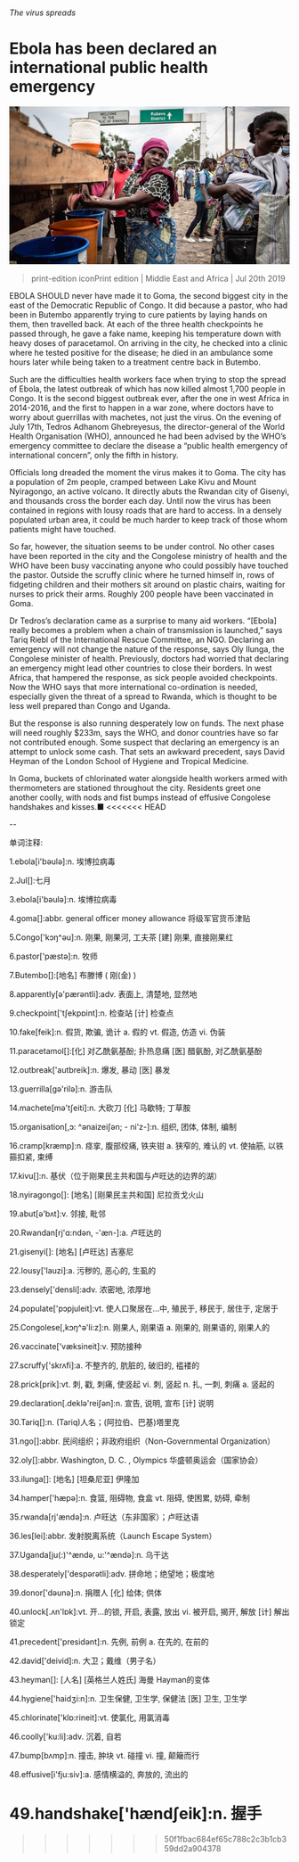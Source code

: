 ###### The virus spreads

# Ebola has been declared an international public health emergency 

![image](images/20190720_MAP004_0.jpg) 

> print-edition iconPrint edition | Middle East and Africa | Jul 20th 2019 

EBOLA SHOULD never have made it to Goma, the second biggest city in the east of the Democratic Republic of Congo. It did because a pastor, who had been in Butembo apparently trying to cure patients by laying hands on them, then travelled back. At each of the three health checkpoints he passed through, he gave a fake name, keeping his temperature down with heavy doses of paracetamol. On arriving in the city, he checked into a clinic where he tested positive for the disease; he died in an ambulance some hours later while being taken to a treatment centre back in Butembo. 

Such are the difficulties health workers face when trying to stop the spread of Ebola, the latest outbreak of which has now killed almost 1,700 people in Congo. It is the second biggest outbreak ever, after the one in west Africa in 2014-2016, and the first to happen in a war zone, where doctors have to worry about guerrillas with machetes, not just the virus. On the evening of July 17th, Tedros Adhanom Ghebreyesus, the director-general of the World Health Organisation (WHO), announced he had been advised by the WHO’s emergency committee to declare the disease a “public health emergency of international concern”, only the fifth in history. 

Officials long dreaded the moment the virus makes it to Goma. The city has a population of 2m people, cramped between Lake Kivu and Mount Nyiragongo, an active volcano. It directly abuts the Rwandan city of Gisenyi, and thousands cross the border each day. Until now the virus has been contained in regions with lousy roads that are hard to access. In a densely populated urban area, it could be much harder to keep track of those whom patients might have touched. 

So far, however, the situation seems to be under control. No other cases have been reported in the city and the Congolese ministry of health and the WHO have been busy vaccinating anyone who could possibly have touched the pastor. Outside the scruffy clinic where he turned himself in, rows of fidgeting children and their mothers sit around on plastic chairs, waiting for nurses to prick their arms. Roughly 200 people have been vaccinated in Goma. 

Dr Tedros’s declaration came as a surprise to many aid workers. “[Ebola] really becomes a problem when a chain of transmission is launched,” says Tariq Riebl of the International Rescue Committee, an NGO. Declaring an emergency will not change the nature of the response, says Oly Ilunga, the Congolese minister of health. Previously, doctors had worried that declaring an emergency might lead other countries to close their borders. In west Africa, that hampered the response, as sick people avoided checkpoints. Now the WHO says that more international co-ordination is needed, especially given the threat of a spread to Rwanda, which is thought to be less well prepared than Congo and Uganda. 

But the response is also running desperately low on funds. The next phase will need roughly $233m, says the WHO, and donor countries have so far not contributed enough. Some suspect that declaring an emergency is an attempt to unlock some cash. That sets an awkward precedent, says David Heyman of the London School of Hygiene and Tropical Medicine. 

In Goma, buckets of chlorinated water alongside health workers armed with thermometers are stationed throughout the city. Residents greet one another coolly, with nods and fist bumps instead of effusive Congolese handshakes and kisses.■ 
<<<<<<< HEAD

-- 

 单词注释:

1.ebola[i'bəulə]:n. 埃博拉病毒 

2.Jul[]:七月 

3.ebola[i'bəulə]:n. 埃博拉病毒 

4.goma[]:abbr. general officer money allowance 将级军官货币津贴 

5.Congo['kɔŋ^әu]:n. 刚果, 刚果河, 工夫茶 [建] 刚果, 直接刚果红 

6.pastor['pæstә]:n. 牧师 

7.Butembo[]:[地名] 布滕博 ( 刚(金) ) 

8.apparently[ә'pærәntli]:adv. 表面上, 清楚地, 显然地 

9.checkpoint['tʃekpɒint]:n. 检查站 [计] 检查点 

10.fake[feik]:n. 假货, 欺骗, 诡计 a. 假的 vt. 假造, 仿造 vi. 伪装 

11.paracetamol[]:[化] 对乙酰氨基酚; 扑热息痛 [医] 醋氨酚, 对乙酰氨基酚 

12.outbreak['autbreik]:n. 爆发, 暴动 [医] 暴发 

13.guerrilla[gә'rilә]:n. 游击队 

14.machete[mә'tʃeiti]:n. 大砍刀 [化] 马歇特; 丁草胺 

15.organisation[,ɔ: ^әnaizeiʃən; - ni'z-]:n. 组织, 团体, 体制, 编制 

16.cramp[kræmp]:n. 痉挛, 腹部绞痛, 铁夹钳 a. 狭窄的, 难认的 vt. 使抽筋, 以铁箍扣紧, 束缚 

17.kivu[]:n. 基伏（位于刚果民主共和国与卢旺达的边界的湖） 

18.nyiragongo[]: [地名] [刚果民主共和国] 尼拉贡戈火山 

19.abut[ә'bʌt]:v. 邻接, 毗邻 

20.Rwandan[rj'ɑ:ndәn, -'æn-]:a. 卢旺达的 

21.gisenyi[]: [地名] [卢旺达] 吉塞尼 

22.lousy['lauzi]:a. 污秽的, 恶心的, 生虱的 

23.densely['densli]:adv. 浓密地, 浓厚地 

24.populate['pɔpjuleit]:vt. 使人口聚居在...中, 殖民于, 移民于, 居住于, 定居于 

25.Congolese[,kɔŋ^ә'li:z]:n. 刚果人, 刚果语 a. 刚果的, 刚果语的, 刚果人的 

26.vaccinate['væksineit]:v. 预防接种 

27.scruffy['skrʌfi]:a. 不整齐的, 肮脏的, 破旧的, 褴褛的 

28.prick[prik]:vt. 刺, 戳, 刺痛, 使竖起 vi. 刺, 竖起 n. 扎, 一刺, 刺痛 a. 竖起的 

29.declaration[.deklә'reiʃәn]:n. 宣告, 说明, 宣布 [计] 说明 

30.Tariq[]:n. (Tariq)人名；(阿拉伯、巴基)塔里克 

31.ngo[]:abbr. 民间组织；非政府组织（Non-Governmental Organization） 

32.oly[]:abbr. Washington, D. C. , Olympics 华盛顿奥运会（国家协会） 

33.ilunga[]: [地名] [坦桑尼亚] 伊隆加 

34.hamper['hæpә]:n. 食篮, 阻碍物, 食盒 vt. 阻碍, 使困累, 妨碍, 牵制 

35.rwanda[rj'ændә]:n. 卢旺达（东非国家）；卢旺达语 

36.les[lei]:abbr. 发射脱离系统（Launch Escape System） 

37.Uganda[ju(:)'^ændә, u:'^ændә]:n. 乌干达 

38.desperately['despәrәtli]:adv. 拼命地；绝望地；极度地 

39.donor['dәunә]:n. 捐赠人 [化] 给体; 供体 

40.unlock[.ʌn'lɒk]:vt. 开...的锁, 开启, 表露, 放出 vi. 被开启, 揭开, 解放 [计] 解出锁定 

41.precedent['presidәnt]:n. 先例, 前例 a. 在先的, 在前的 

42.david['deivid]:n. 大卫；戴维（男子名） 

43.heyman[]: [人名] [英格兰人姓氏] 海曼 Hayman的变体 

44.hygiene['haidʒi:n]:n. 卫生保健, 卫生学, 保健法 [医] 卫生, 卫生学 

45.chlorinate['klɒ:rineit]:vt. 使氯化, 用氯消毒 

46.coolly['ku:li]:adv. 沉着, 自若 

47.bump[bʌmp]:n. 撞击, 肿块 vt. 碰撞 vi. 撞, 颠簸而行 

48.effusive[i'fju:siv]:a. 感情横溢的, 奔放的, 流出的 

49.handshake['hændʃeik]:n. 握手 
=======
>>>>>>> 50f1fbac684ef65c788c2c3b1cb359dd2a904378


